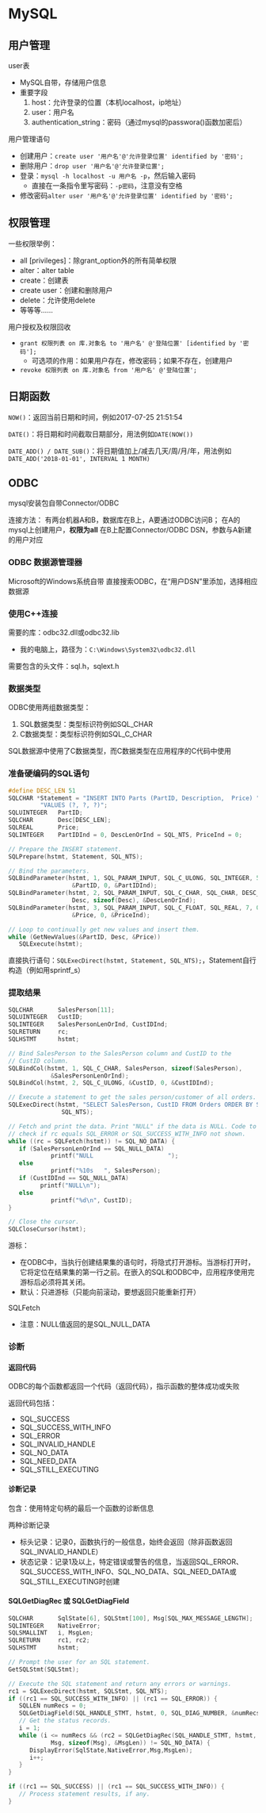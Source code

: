 # MySQL


## 用户管理
user表
* MySQL自带，存储用户信息
* 重要字段
	1. host：允许登录的位置（本机localhost，ip地址）
	2. user：用户名
	3. authentication_string：密码（通过mysql的passwora()函数加密后）

用户管理语句
* 创建用户：`create user '用户名'@'允许登录位置' identified by '密码';`
* 删除用户：`drop user '用户名'@'允许登录位置';`
* 登录：`mysql -h localhost -u 用户名 -p`，然后输入密码
	- 直接在一条指令里写密码：`-p密码`，注意没有空格
* 修改密码`alter user '用户名'@'允许登录位置' identified by '密码';`

## 权限管理
一些权限举例：
* all \[privileges\]：除grant_option外的所有简单权限
* alter：alter table
* create：创建表
* create user：创建和删除用户
* delete：允许使用delete
* 等等等……

用户授权及权限回收
* `grant 权限列表 on 库.对象名 to '用户名' @'登陆位置' [identified by '密码'];`
	- 可选项的作用：如果用户存在，修改密码；如果不存在，创建用户
* `revoke 权限列表 on 库.对象名 from '用户名' @'登陆位置';`

## 日期函数
`NOW()`：返回当前日期和时间，例如2017-07-25 21:51:54

`DATE()`：将日期和时间截取日期部分，用法例如`DATE(NOW())`

`DATE_ADD() / DATE_SUB()`：将日期值加上/减去几天/周/月/年，用法例如`DATE_ADD('2018-01-01', INTERVAL 1 MONTH)`

## ODBC
mysql安装包自带Connector/ODBC

连接方法：
有两台机器A和B，数据库在B上，A要通过ODBC访问B；
在A的mysql上创建用户，**权限为all**
在B上配置Connector/ODBC DSN，参数与A新建的用户对应

### ODBC 数据源管理器
Microsoft的Windows系统自带
直接搜索ODBC，在“用户DSN”里添加，选择相应数据源

### 使用C++连接
需要的库：odbc32.dll或odbc32.lib
* 我的电脑上，路径为：`C:\Windows\System32\odbc32.dll`

需要包含的头文件：sql.h，sqlext.h

### 数据类型
ODBC使用两组数据类型：
1. SQL数据类型：类型标识符例如SQL_CHAR
2. C数据类型：类型标识符例如SQL_C_CHAR

SQL数据源中使用了C数据类型，而C数据类型在应用程序的C代码中使用

### 准备硬编码的SQL语句
```c++
#define DESC_LEN 51
SQLCHAR *Statement = "INSERT INTO Parts (PartID, Description,  Price) "
         "VALUES (?, ?, ?)";
SQLUINTEGER   PartID;
SQLCHAR       Desc[DESC_LEN];
SQLREAL       Price;
SQLINTEGER    PartIDInd = 0, DescLenOrInd = SQL_NTS, PriceInd = 0;

// Prepare the INSERT statement.
SQLPrepare(hstmt, Statement, SQL_NTS);

// Bind the parameters.
SQLBindParameter(hstmt, 1, SQL_PARAM_INPUT, SQL_C_ULONG, SQL_INTEGER, 5, 0,
                  &PartID, 0, &PartIDInd);
SQLBindParameter(hstmt, 2, SQL_PARAM_INPUT, SQL_C_CHAR, SQL_CHAR, DESC_LEN - 1, 0,
                  Desc, sizeof(Desc), &DescLenOrInd);
SQLBindParameter(hstmt, 3, SQL_PARAM_INPUT, SQL_C_FLOAT, SQL_REAL, 7, 0,
                  &Price, 0, &PriceInd);

// Loop to continually get new values and insert them.
while (GetNewValues(&PartID, Desc, &Price))
   SQLExecute(hstmt);
```
直接执行语句：`SQLExecDirect(hstmt, Statement, SQL_NTS);`，Statement自行构造（例如用sprintf_s）

### 提取结果
```c++
SQLCHAR       SalesPerson[11];
SQLUINTEGER   CustID;
SQLINTEGER    SalesPersonLenOrInd, CustIDInd;
SQLRETURN     rc;
SQLHSTMT      hstmt;

// Bind SalesPerson to the SalesPerson column and CustID to the
// CustID column.
SQLBindCol(hstmt, 1, SQL_C_CHAR, SalesPerson, sizeof(SalesPerson),
            &SalesPersonLenOrInd);
SQLBindCol(hstmt, 2, SQL_C_ULONG, &CustID, 0, &CustIDInd);

// Execute a statement to get the sales person/customer of all orders.
SQLExecDirect(hstmt, "SELECT SalesPerson, CustID FROM Orders ORDER BY SalesPerson",
               SQL_NTS);

// Fetch and print the data. Print "NULL" if the data is NULL. Code to
// check if rc equals SQL_ERROR or SQL_SUCCESS_WITH_INFO not shown.
while ((rc = SQLFetch(hstmt)) != SQL_NO_DATA) {
   if (SalesPersonLenOrInd == SQL_NULL_DATA)
            printf("NULL                     ");
   else
            printf("%10s   ", SalesPerson);
   if (CustIDInd == SQL_NULL_DATA)
         printf("NULL\n");
   else
            printf("%d\n", CustID);
}

// Close the cursor.
SQLCloseCursor(hstmt);
```

游标：
* 在ODBC中，当执行创建结果集的语句时，将隐式打开游标。当游标打开时，它将定位在结果集的第一行之前。在嵌入的SQL和ODBC中，应用程序使用完游标后必须将其关闭。
* 默认：只进游标（只能向前滚动，要想返回只能重新打开）

SQLFetch
* 注意：NULL值返回的是SQL_NULL_DATA

### 诊断
#### 返回代码
ODBC的每个函数都返回一个代码（返回代码），指示函数的整体成功或失败

返回代码包括：
* SQL_SUCCESS
* SQL_SUCCESS_WITH_INFO
* SQL_ERROR
* SQL_INVALID_HANDLE
* SQL_NO_DATA
* SQL_NEED_DATA
* SQL_STILL_EXECUTING

#### 诊断记录
包含：使用特定句柄的最后一个函数的诊断信息

两种诊断记录
* 标头记录：记录0，函数执行的一般信息，始终会返回（除非函数返回SQL_INVALID_HANDLE）
* 状态记录：记录1及以上，特定错误或警告的信息，当返回SQL_ERROR、SQL_SUCCESS_WITH_INFO、SQL_NO_DATA、SQL_NEED_DATA或SQL_STILL_EXECUTING时创建

#### SQLGetDiagRec 或 SQLGetDiagField
```c++
SQLCHAR       SqlState[6], SQLStmt[100], Msg[SQL_MAX_MESSAGE_LENGTH];
SQLINTEGER    NativeError;
SQLSMALLINT   i, MsgLen;
SQLRETURN     rc1, rc2;
SQLHSTMT      hstmt;

// Prompt the user for an SQL statement.
GetSQLStmt(SQLStmt);

// Execute the SQL statement and return any errors or warnings.
rc1 = SQLExecDirect(hstmt, SQLStmt, SQL_NTS);
if ((rc1 == SQL_SUCCESS_WITH_INFO) || (rc1 == SQL_ERROR)) {
   SQLLEN numRecs = 0;
   SQLGetDiagField(SQL_HANDLE_STMT, hstmt, 0, SQL_DIAG_NUMBER, &numRecs, 0, 0);
   // Get the status records.
   i = 1;
   while (i <= numRecs && (rc2 = SQLGetDiagRec(SQL_HANDLE_STMT, hstmt, i, SqlState, &NativeError,
            Msg, sizeof(Msg), &MsgLen)) != SQL_NO_DATA) {
      DisplayError(SqlState,NativeError,Msg,MsgLen);
      i++;
   }
}

if ((rc1 == SQL_SUCCESS) || (rc1 == SQL_SUCCESS_WITH_INFO)) {
   // Process statement results, if any.
}
```
